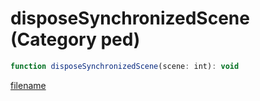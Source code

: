 # disposeSynchronizedScene (Category ped)

```js
function disposeSynchronizedScene(scene: int): void
```

[filename](disposeSynchronizedScene_m.md ':include')